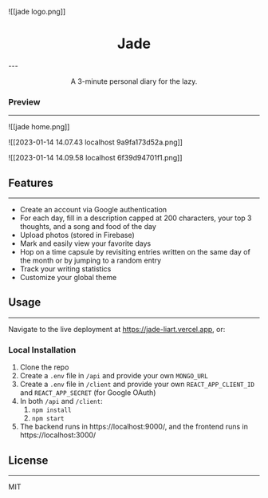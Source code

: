 ![[jade logo.png]]
<h1 align="center">Jade</h1>
---
<p align="center"> A 3-minute personal diary for the lazy. </p>

### Preview
---
![[jade home.png]]

![[2023-01-14 14.07.43 localhost 9a9fa173d52a.png]]

![[2023-01-14 14.09.58 localhost 6f39d94701f1.png]]

## Features
---
- Create an account via Google authentication
- For each day, fill in a description capped at 200 characters, your top 3 thoughts, and a song and food of the day
- Upload photos (stored in Firebase)
- Mark and easily view your favorite days
- Hop on a time capsule by revisiting entries written on the same day of the month or by jumping to a random entry
- Track your writing statistics
- Customize your global theme

## Usage
---
Navigate to the live deployment at https://jade-liart.vercel.app, or:

### Local Installation
1. Clone the repo
2. Create a `.env` file in `/api` and provide your own `MONGO_URL`
3. Create a `.env` file in `/client` and provide your own `REACT_APP_CLIENT_ID` and `REACT_APP_SECRET` (for Google OAuth)
4. In both `/api` and `/client`:
	1. `npm install`
	2. `npm start` 
5. The backend runs in https://localhost:9000/, and the frontend runs in https://localhost:3000/ 

## License
---
MIT